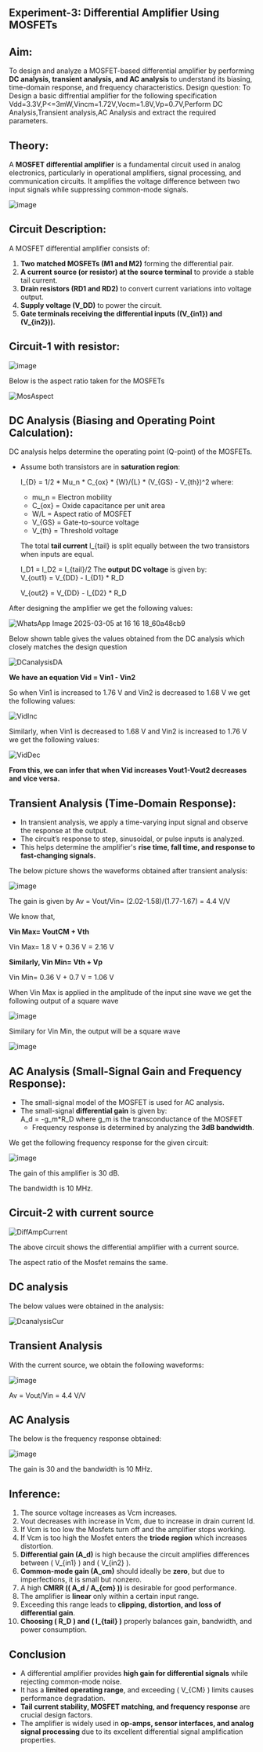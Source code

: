 ## **Experiment-3: Differential Amplifier Using MOSFETs**  

## **Aim:**  
To design and analyze a MOSFET-based differential amplifier by performing **DC analysis, transient analysis, and AC analysis** to understand its biasing, time-domain response, and frequency characteristics.
Design question: To Design a basic diffrential amplifier for the following specification Vdd=3.3V,P<=3mW,Vincm=1.72V,Vocm=1.8V,Vp=0.7V,Perform DC Analysis,Transient analysis,AC Analysis and extract the required parameters.


## **Theory:**  
A **MOSFET differential amplifier** is a fundamental circuit used in analog electronics, particularly in operational amplifiers, signal processing, and communication circuits. It amplifies the voltage difference between two input signals while suppressing common-mode signals.

![image](https://github.com/user-attachments/assets/21d8e303-e801-4207-b207-0866e33080ff)


## **Circuit Description:**  
A MOSFET differential amplifier consists of:  
1. **Two matched MOSFETs (M1 and M2)** forming the differential pair.  
2. **A current source (or resistor) at the source terminal** to provide a stable tail current.  
3. **Drain resistors (RD1 and RD2)** to convert current variations into voltage output.  
4. **Supply voltage (V_DD)** to power the circuit.  
5. **Gate terminals receiving the differential inputs (\(V_{in1}\) and \(V_{in2}\)).**

## **Circuit-1 with resistor:**

  ![image](https://github.com/user-attachments/assets/4048bf5e-dc60-4345-9fd4-74fe440b9da5)


  Below is the aspect ratio taken for the MOSFETs

  ![MosAspect](https://github.com/user-attachments/assets/a2aa8acd-dc60-4887-96c6-a7f8ff10083a)

 ## **DC Analysis (Biasing and Operating Point Calculation):**  
DC analysis helps determine the operating point (Q-point) of the MOSFETs.  
- Assume both transistors are in **saturation region**:  

  I_{D} = 1/2 * Mu_n * C_{ox} * {W}/{L} * (V_{GS} - V_{th})^2
  where:  
  - mu_n = Electron mobility  
  - C_{ox} = Oxide capacitance per unit area  
  - W/L = Aspect ratio of MOSFET  
  - V_{GS} = Gate-to-source voltage  
  - V_{th} = Threshold voltage  

  The total **tail current** I_{tail} is split equally between the two transistors when inputs are equal.  
  
  I_D1 = I_D2 = I_{tail}/2
  The **output DC voltage** is given by:  
  V_{out1} = V_{DD} - I_{D1} * R_D
  
  V_{out2} = V_{DD} - I_{D2} * R_D

After designing the amplifier we get the following values: 

![WhatsApp Image 2025-03-05 at 16 16 18_60a48cb9](https://github.com/user-attachments/assets/896b251e-a457-402b-b1d2-e074ce6f6fb9)

Below shown table gives the values obtained from the DC analysis which closely matches the design question

![DCanalysisDA](https://github.com/user-attachments/assets/bef5efe6-9805-49c1-8d25-eddb3a4c046e)

**We have an equation Vid = Vin1 - Vin2**

So when Vin1 is increased to 1.76 V and Vin2 is decreased to 1.68 V we get the following values:

![VidInc](https://github.com/user-attachments/assets/8a5ef67d-36ab-4e7d-bd87-b9646d921923)

Similarly, when Vin1 is decreased to 1.68 V and Vin2 is increased to 1.76 V we get the following values:

![VidDec](https://github.com/user-attachments/assets/eaf5e982-72cd-499a-8fbe-4a42d0d24e36)

**From this, we can infer that when Vid increases Vout1-Vout2 decreases and vice versa.**



## **Transient Analysis (Time-Domain Response):**  
- In transient analysis, we apply a time-varying input signal and observe the response at the output.  
- The circuit’s response to step, sinusoidal, or pulse inputs is analyzed.  
- This helps determine the amplifier's **rise time, fall time, and response to fast-changing signals.**

The below picture shows the waveforms obtained after transient analysis:

![image](https://github.com/user-attachments/assets/16ce5966-2a5f-48ed-b91a-71762e3aa359)


The gain is given by Av = Vout/Vin= (2.02-1.58)/(1.77-1.67) = 4.4 V/V

We know that,

**Vin Max= VoutCM + Vth**

Vin Max= 1.8 V + 0.36 V = 2.16 V

**Similarly, Vin Min= Vth + Vp**

Vin Min= 0.36 V + 0.7 V = 1.06 V

When Vin Max is applied in the amplitude of the input sine wave we get the following output of a square wave

![image](https://github.com/user-attachments/assets/2dfc97b9-6710-48a5-9ab6-6f72c197050b)


Similary for Vin Min, the output will be a square wave

![image](https://github.com/user-attachments/assets/5eb5d2eb-a3ca-4b1b-8636-f930777fa3fd)



## **AC Analysis (Small-Signal Gain and Frequency Response):**  
- The small-signal model of the MOSFET is used for AC analysis.  
- The small-signal **differential gain** is given by:  
  A_d = -g_m*R_D 
  where g_m is the transconductance of the MOSFET  
  - Frequency response is determined by analyzing the **3dB bandwidth**.

We get the following frequency response for the given circuit:

![image](https://github.com/user-attachments/assets/a51eed84-7b3f-41a8-a15a-fd9d57fc4efd)

The gain of this amplifier is 30 dB.

The bandwidth is 10 MHz.

## **Circuit-2 with current source**

![DiffAmpCurrent](https://github.com/user-attachments/assets/217900d6-c90a-4d5d-8384-c25fadce8b7f)

The above circuit shows the differential amplifier with a current source.

The aspect ratio of the Mosfet remains the same.

## **DC analysis**
The below values were obtained in the analysis:

![DcanalysisCur](https://github.com/user-attachments/assets/9d39d5a1-cb77-4eb0-9af5-3356def85ba4)

## **Transient Analysis**

With the current source, we obtain the following waveforms:

![image](https://github.com/user-attachments/assets/cef3071e-fdc3-4f88-a78b-cd7e1f75eef2)

Av = Vout/Vin = 4.4 V/V

## **AC Analysis**

The below is the frequency response obtained:

![image](https://github.com/user-attachments/assets/f01aa9c2-61e6-4184-9058-d02c64452474)

The gain is 30 and the bandwidth is 10 MHz.


## **Inference:**

1. The source voltage increases as Vcm increases.
2. Vout decreases with increase in Vcm, due to increase in drain current Id.
3. If Vcm is too low the Mosfets turn off and the amplifier stops working.
4. If Vcm is too high the Mosfet enters the **triode region** which increases distortion.
5.  **Differential gain (A_d)** is high because the circuit amplifies differences between \( V_{in1} \) and \( V_{in2} \).
6.  **Common-mode gain (A_cm)** should ideally be **zero**, but due to imperfections, it is small but nonzero.
7.  A high **CMRR (\( A_d / A_{cm} \))** is desirable for good performance.
8.  The amplifier is **linear** only within a certain input range.
9.  Exceeding this range leads to **clipping, distortion, and loss of differential gain**.
10. **Choosing \( R_D \) and \( I_{tail} \)** properly balances gain, bandwidth, and power consumption.

## Conclusion

- A differential amplifier provides **high gain for differential signals** while rejecting common-mode noise.
- It has a **limited operating range**, and exceeding \( V_{CM} \) limits causes performance degradation.
- **Tail current stability, MOSFET matching, and frequency response** are crucial design factors.
- The amplifier is widely used in **op-amps, sensor interfaces, and analog signal processing** due to its excellent differential signal amplification properties.
